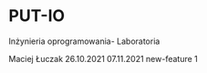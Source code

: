 # PUT-IO
Inżynieria oprogramowania- Laboratoria 

Maciej Łuczak
26.10.2021
07.11.2021
new-feature 1


